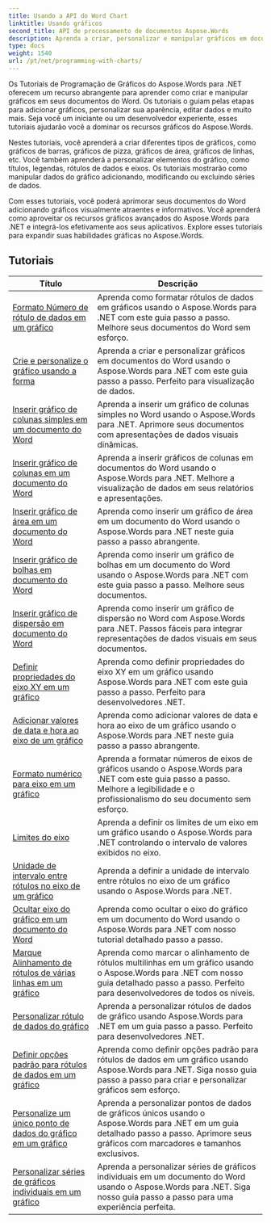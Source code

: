 ```yaml
---
title: Usando a API do Word Chart
linktitle: Usando gráficos
second_title: API de processamento de documentos Aspose.Words
description: Aprenda a criar, personalizar e manipular gráficos em documentos do Word usando o Aspose.Words para .NET. Os tutoriais fornecem explicações passo a passo e código-fonte C# para ajudar você a adicionar gráficos.
type: docs
weight: 1540
url: /pt/net/programming-with-charts/
---
```

Os Tutoriais de Programação de Gráficos do Aspose.Words para .NET oferecem um recurso abrangente para aprender como criar e manipular gráficos em seus documentos do Word. Os tutoriais o guiam pelas etapas para adicionar gráficos, personalizar sua aparência, editar dados e muito mais. Seja você um iniciante ou um desenvolvedor experiente, esses tutoriais ajudarão você a dominar os recursos gráficos do Aspose.Words.

Nestes tutoriais, você aprenderá a criar diferentes tipos de gráficos, como gráficos de barras, gráficos de pizza, gráficos de área, gráficos de linhas, etc. Você também aprenderá a personalizar elementos do gráfico, como títulos, legendas, rótulos de dados e eixos. Os tutoriais mostrarão como manipular dados do gráfico adicionando, modificando ou excluindo séries de dados.

Com esses tutoriais, você poderá aprimorar seus documentos do Word adicionando gráficos visualmente atraentes e informativos. Você aprenderá como aproveitar os recursos gráficos avançados do Aspose.Words para .NET e integrá-los efetivamente aos seus aplicativos. Explore esses tutoriais para expandir suas habilidades gráficas no Aspose.Words.

 ## Tutoriais
| Título | Descrição |
| --- | --- |
| [Formato Número de rótulo de dados em um gráfico](./format-number-of-data-label/) | Aprenda como formatar rótulos de dados em gráficos usando o Aspose.Words para .NET com este guia passo a passo. Melhore seus documentos do Word sem esforço. |
| [Crie e personalize o gráfico usando a forma](./create-chart-using-shape/) | Aprenda a criar e personalizar gráficos em documentos do Word usando o Aspose.Words para .NET com este guia passo a passo. Perfeito para visualização de dados. |
| [Inserir gráfico de colunas simples em um documento do Word](./insert-simple-column-chart/) | Aprenda a inserir um gráfico de colunas simples no Word usando o Aspose.Words para .NET. Aprimore seus documentos com apresentações de dados visuais dinâmicas. |
| [Inserir gráfico de colunas em um documento do Word](./insert-column-chart/) | Aprenda a inserir gráficos de colunas em documentos do Word usando o Aspose.Words para .NET. Melhore a visualização de dados em seus relatórios e apresentações. |
| [Inserir gráfico de área em um documento do Word](./insert-area-chart/) | Aprenda como inserir um gráfico de área em um documento do Word usando o Aspose.Words para .NET neste guia passo a passo abrangente. |
| [Inserir gráfico de bolhas em documento do Word](./insert-bubble-chart/) | Aprenda como inserir um gráfico de bolhas em um documento do Word usando o Aspose.Words para .NET com este guia passo a passo. Melhore seus documentos. |
| [Inserir gráfico de dispersão em documento do Word](./insert-scatter-chart/) | Aprenda como inserir um gráfico de dispersão no Word com Aspose.Words para .NET. Passos fáceis para integrar representações de dados visuais em seus documentos. |
| [Definir propriedades do eixo XY em um gráfico](./define-xyaxis-properties/) | Aprenda como definir propriedades do eixo XY em um gráfico usando Aspose.Words para .NET com este guia passo a passo. Perfeito para desenvolvedores .NET. |
| [Adicionar valores de data e hora ao eixo de um gráfico](./date-time-values-to-axis/) | Aprenda como adicionar valores de data e hora ao eixo de um gráfico usando o Aspose.Words para .NET neste guia passo a passo abrangente. |
| [Formato numérico para eixo em um gráfico](./number-format-for-axis/) | Aprenda a formatar números de eixos de gráficos usando o Aspose.Words para .NET com este guia passo a passo. Melhore a legibilidade e o profissionalismo do seu documento sem esforço. |
| [Limites do eixo](./bounds-of-axis/) | Aprenda a definir os limites de um eixo em um gráfico usando o Aspose.Words para .NET controlando o intervalo de valores exibidos no eixo. |
| [Unidade de intervalo entre rótulos no eixo de um gráfico](./interval-unit-between-labels-on-axis/) | Aprenda a definir a unidade de intervalo entre rótulos no eixo de um gráfico usando o Aspose.Words para .NET. |
| [Ocultar eixo do gráfico em um documento do Word](./hide-chart-axis/) | Aprenda como ocultar o eixo do gráfico em um documento do Word usando o Aspose.Words para .NET com nosso tutorial detalhado passo a passo. |
| [Marque Alinhamento de rótulos de várias linhas em um gráfico](./tick-multi-line-label-alignment/) | Aprenda como marcar o alinhamento de rótulos multilinhas em um gráfico usando o Aspose.Words para .NET com nosso guia detalhado passo a passo. Perfeito para desenvolvedores de todos os níveis. |
| [Personalizar rótulo de dados do gráfico](./chart-data-label/) | Aprenda a personalizar rótulos de dados de gráfico usando Aspose.Words para .NET em um guia passo a passo. Perfeito para desenvolvedores .NET. |
| [Definir opções padrão para rótulos de dados em um gráfico](./default-options-for-data-labels/) | Aprenda como definir opções padrão para rótulos de dados em um gráfico usando Aspose.Words para .NET. Siga nosso guia passo a passo para criar e personalizar gráficos sem esforço. |
| [Personalize um único ponto de dados do gráfico em um gráfico](./single-chart-data-point/) | Aprenda a personalizar pontos de dados de gráficos únicos usando o Aspose.Words para .NET em um guia detalhado passo a passo. Aprimore seus gráficos com marcadores e tamanhos exclusivos. |
| [Personalizar séries de gráficos individuais em um gráfico](./single-chart-series/) | Aprenda a personalizar séries de gráficos individuais em um documento do Word usando o Aspose.Words para .NET. Siga nosso guia passo a passo para uma experiência perfeita. |
